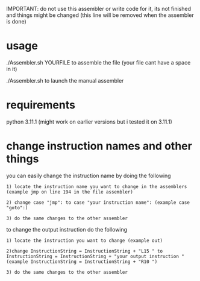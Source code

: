 IMPORTANT: do not use this assembler or write code for it, its not finished and things might be changed (this line will be removed when the assembler is done)

# usage
  ./Assembler.sh YOURFILE to assemble the file (your file cant have a space in it)
  
  ./Assembler.sh to launch the manual assembler
  
# requirements
  python 3.11.1 (might work on earlier versions but i tested it on 3.11.1)
  
# change instruction names and other things
  you can easily change the instruction name by doing the following
    
    1) locate the instruction name you want to change in the assemblers (example jmp on line 194 in the file assembler)
    
    2) change case "jmp": to case "your instruction name": (example case "goto":)
    
    3) do the same changes to the other assembler

  to change the output instruction do the following
    
    1) locate the instruction you want to change (example out)
    
    2)change InstructionString = InstructionString + "L15 " to InstructionString = InstructionString + "your output instruction " (example InstructionString = InstructionString + "R10 ")
     
    3) do the same changes to the other assembler
